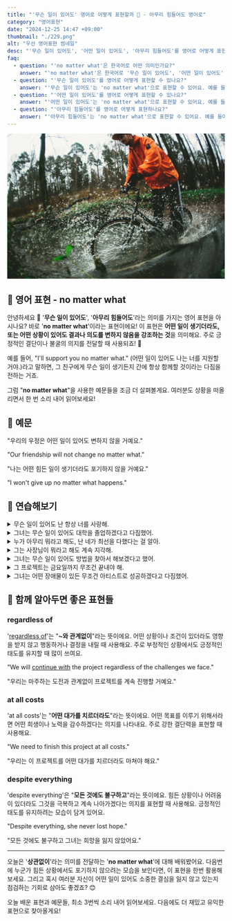 ```yaml
---
title: "'무슨 일이 있어도' 영어로 어떻게 표현할까 💪 - 아무리 힘들어도 영어로"
category: "영어표현"
date: "2024-12-25 14:47 +09:00"
thumbnail: "./229.png"
alt: "우선 영어표현 썸네일"
desc: "'무슨 일이 있어도', '어떤 일이 있어도', '아무리 힘들어도'를 영어로 어떻게 표현하면 좋을까요? '나는 무슨 일이 있어도 너를 도와줄 거야.', '어떤 일이 있어도 우리는 끝까지 포기하지 않을 거야.', '아무리 힘들어도 목표를 이룰 거야.' 등을 영어로 표현하는 법을 배워봅시다. 다양한 예문을 통해서 연습하고 본인의 표현으로 만들어 보세요."
faq:
  - question: "'no matter what'은 한국어로 어떤 의미인가요?"
    answer: "'no matter what'은 한국어로 '무슨 일이 있어도', '어떤 일이 있어도', '아무리 힘들어도' 등으로 번역될 수 있습니다. 어떤 상황에서도 포기하지 않겠다는 의지를 표현할 때 사용해요."
  - question: "'무슨 일이 있어도'를 영어로 어떻게 표현할 수 있나요?"
    answer: "'무슨 일이 있어도'는 'no matter what'으로 표현할 수 있어요. 예를 들어, '나는 무슨 일이 있어도 너를 도와줄 거야'는 'I'll help you no matter what'으로 말할 수 있어요."
  - question: "'어떤 일이 있어도'를 영어로 어떻게 표현할 수 있나요?"
    answer: "'어떤 일이 있어도'는 'no matter what'으로 표현할 수 있어요. 예를 들어, '어떤 일이 있어도 우리는 끝까지 포기하지 않을 거야'는 'We won't give up no matter what'으로 말할 수 있어요."
  - question: "'아무리 힘들어도'를 영어로 어떻게 표현하나요?"
    answer: "'아무리 힘들어도'는 'no matter what'으로 표현할 수 있어요. 예를 들어, '아무리 힘들어도 목표를 이룰 거야'는 'I'll achieve my goals no matter what'으로 표현할 수 있어요."
---
```


![자전거를 타고 물길을 지나는 모습](./229-1.jpg)

## 🌟 영어 표현 - no matter what

안녕하세요 👋 '**무슨 일이 있어도**', '**아무리 힘들어도**'라는 의미를 가지는 영어 표현을 아시나요? 바로 '**no matter what**'이라는 표현이에요! 이 표현은 **어떤 일이 생기더라도, 또는 어떤 상황이 있어도 결과나 의도를 변하지 않음을 강조하는 것**을 의미해요. 주로 긍정적인 결단이나 불굴의 의지를 전달할 때 사용되죠! 💪

예를 들어, "I'll support you no matter what." (어떤 일이 있어도 나는 너를 지원할 거야.)라고 말하면, 그 친구에게 무슨 일이 생기든지 간에 항상 함께할 것이라는 다짐을 전하는 거죠.

<script async src="https://pagead2.googlesyndication.com/pagead/js/adsbygoogle.js?client=ca-pub-1465612013356152"
     crossorigin="anonymous"></script>
<!-- engple-horizontal-ad -->

<ins class="adsbygoogle"
     style="display:block"
     data-ad-client="ca-pub-1465612013356152"
     data-ad-slot="2106896038"
     data-ad-format="auto"
     data-full-width-responsive="true"></ins>

<script>
     (adsbygoogle = window.adsbygoogle || []).push({});
</script>

그럼 "**no matter what**"을 사용한 예문들을 조금 더 살펴볼게요. 여러분도 상황을 떠올리면서 한 번 소리 내어 읽어보세요!

## 📖 예문

"우리의 우정은 어떤 일이 있어도 변하지 않을 거예요."

"Our friendship will not change no matter what."

"나는 어떤 힘든 일이 생기더라도 포기하지 않을 거예요."

"I won't give up no matter what happens."

## 💬 연습해보기

<details>
<summary>무슨 일이 있어도 난 항상 너를 사랑해.</summary>
<span>I'll always love you, no matter what happens between us.</span>
</details>

<details>
<summary>그녀는 무슨 일이 있어도 대학을 졸업하겠다고 다짐했어.</summary>
<span>She's determined to finish college no matter what it takes.</span>
</details>

<details>
<summary>누가 아무리 뭐라고 해도, 난 네가 최선을 다했다는 걸 알아.</summary>
<span>No matter what anyone says, I know you did your best.</span>
</details>

<details>
<summary>그는 사장님이 뭐라고 해도 계속 지각해.</summary>
<span>He keeps showing up late to work no matter what the boss says.</span>
</details>

<details>
<summary>그녀는 무슨 일이 있어도 방법을 찾아서 해보겠다고 했어.</summary>
<span>She said she'd find a way to make it work, no matter what.</span>
</details>

<details>
<summary>그 프로젝트는 금요일까지 무조건 끝내야 해.</summary>
<span>The project has to be finished by Friday, no matter what.</span>
</details>

<details>
<summary>그녀는 어떤 장애물이 있든 무조건 아티스트로 성공하겠다고 다짐했어.</summary>
<span>She's determined to make it as an artist, no matter what obstacles she <a href="/blog/in-english/144.face-something">faces</a>.</span>
</details>

## 🤝 함께 알아두면 좋은 표현들

### regardless of

'[regardless of](/blog/in-english/226.regardless-of/)'는 "**~와 관계없이**"라는 뜻이에요. 어떤 상황이나 조건이 있더라도 영향을 받지 않고 행동하거나 결정을 내릴 때 사용해요. 주로 부정적인 상황에서도 긍정적인 태도를 유지할 때 많이 쓰여요.

"We will [continue with](/blog/in-english/233.continue-with/) the project regardless of the challenges we face."

"우리는 마주하는 도전과 관계없이 프로젝트를 계속 진행할 거예요."

### at all costs

'at all costs'는 "**어떤 대가를 치르더라도**"라는 뜻이에요. 어떤 목표를 이루기 위해서라면 어떤 희생이나 노력을 감수하겠다는 의지를 나타내요. 주로 강한 결단력을 표현할 때 사용해요.

"We need to finish this project at all costs."

"우리는 이 프로젝트를 어떤 대가를 치르더라도 마쳐야 해요."

### despite everything

'despite everything'은 "**모든 것에도 불구하고**"라는 뜻이에요. 힘든 상황이나 어려움이 있더라도 그것을 극복하고 계속 나아가겠다는 의지를 표현할 때 사용해요. 긍정적인 태도를 유지하려는 모습이 담겨 있어요.

"Despite everything, she never lost hope."

"모든 것에도 불구하고 그녀는 희망을 잃지 않았어요."

---

오늘은 '**상관없이**'라는 의미를 전달하는 '**no matter what**'에 대해 배워봤어요. 다음번에 누군가 힘든 상황에서도 포기하지 않으려는 모습을 보인다면, 이 표현을 한번 활용해 보세요. 그리고 혹시 여러분 자신이 어떤 일이 있어도 소중한 결심을 잃지 않고 있는지 점검하는 기회로 삼아도 좋겠죠? 😊

오늘 배운 표현과 예문들, 최소 3번씩 소리 내어 읽어보세요. 다음에도 더 재밌고 유익한 표현으로 찾아올게요!
